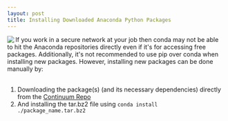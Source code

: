 ```yaml
---
layout: post
title: Installing Downloaded Anaconda Python Packages
---
```


<img class="img-left" align="left" src="{{ site.url }}/images/anaconda_logo.png">

If you work in a secure network at your job then conda may not be able to hit the Anaconda repositories directly even if it's for accessing free packages. Additionally, it's not recommended to use pip over conda when installing new packages. However, installing new packages can be done manually by:
<br><br>

1. Downloading the package(s) (and its necessary dependencies) directly from the <a href="https://repo.continuum.io/pkgs/">Continuum Repo</a>
2. And installing the tar.bz2 file using `conda install ./package_name.tar.bz2`
